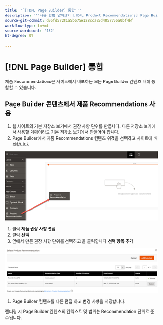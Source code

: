 ```yaml
---
title: '`[!DNL Page Builder] 통합'''
description: '''사용 방법 알아보기 [!DNL Product Recommendations] Page Builder''의 단위입니다.'
source-git-commit: d56fd57281a5b675e128cca75d4057756a0bf4bf
workflow-type: tm+mt
source-wordcount: '132'
ht-degree: 0%

---
```


# [!DNL Page Builder] 통합

제품 Recommendations은 사이트에서 배포하는 모든 Page Builder 컨텐츠 내에 통합할 수 있습니다.

## Page Builder 콘텐츠에서 제품 Recommendations 사용

1. 웹 사이트의 기본 저장소 보기에서 권장 사항 단위를 만듭니다. 다른 저장소 보기에서 사용할 계획이라도 기본 저장소 보기에서 만들어야 합니다.
1. Page Builder에서 제품 Recommendations 컨텐츠 위젯을 선택하고 사이트에 배치합니다.

![권장 사항 단위 삽입](assets/pb-insert.png)

1. 클릭 **제품 권장 사항 편집**
1. 클릭 **선택**
1. 앞에서 만든 권장 사항 단위를 선택하고 을 클릭합니다 **선택 항목 추가**

![권장 사항 단위 삽입](assets/pb-select.png)

1. Page Builder 컨텐츠를 다른 편집 하고 변경 사항을 저장합니다.

렌더링 시 Page Builder 컨텐츠의 컨텍스트 및 범위는 Recommendation 단위로 준수됩니다.
